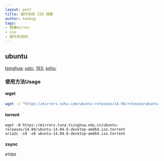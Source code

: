 ```yaml
---
layout: post
title: 操作系统 ISO 镜像
author: haobug
tags: 
- 镜像mirror
- iso
- 操作系统OS
---
```


## ubuntu
[tsinghua](https://mirrors.tuna.tsinghua.edu.cn/ubuntu-releases/);
[ustc](http://mirrors.ustc.edu.cn/ubuntu-releases/);
[163](https://mirrors.163.com/ubuntu-releases/);
[sohu](https://mirrors.sohu.com/ubuntu-releases/);

### 使用方法Usage
#### wget
```bash
wget -c "https://mirrors.sohu.com/ubuntu-releases/14.04/release/ubuntu-14.04.5-desktop-amd64%2Bmac.iso"
```
#### torrent
```shell
wget -N https://mirrors.tuna.tsinghua.edu.cn/ubuntu-releases/14.04/ubuntu-14.04.6-desktop-amd64.iso.torrent
aria2c -s9 -x9 ubuntu-14.04.6-desktop-amd64.iso.torrent
```
#### zsync
```
#TODO
```



